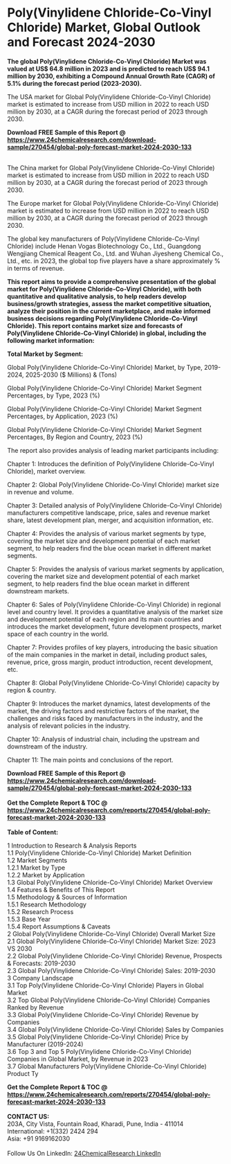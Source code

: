 <h1>Poly(Vinylidene Chloride-Co-Vinyl Chloride) Market, Global Outlook and Forecast 2024-2030</h1><p><strong>The global Poly(Vinylidene Chloride-Co-Vinyl Chloride) Market was valued at US$ 64.8 million in 2023 and is predicted to reach US$ 94.1 million by 2030, exhibiting a Compound Annual Growth Rate (CAGR) of 5.1% during the forecast period (2023-2030).</strong></p><p>
</p><p>The USA market for Global Poly(Vinylidene Chloride-Co-Vinyl Chloride) market is estimated to increase from USD million in 2022 to reach USD million by 2030, at a CAGR during the forecast period of 2023 through 2030.</p><div><b>Download FREE Sample of this Report @ 
            <a href="https://www.24chemicalresearch.com/download-sample/270454/global-poly-forecast-market-2024-2030-133">
            https://www.24chemicalresearch.com/download-sample/270454/global-poly-forecast-market-2024-2030-133</a></b></div><br><p>
</p><p>The China market for Global Poly(Vinylidene Chloride-Co-Vinyl Chloride) market is estimated to increase from USD million in 2022 to reach USD million by 2030, at a CAGR during the forecast period of 2023 through 2030.</p><p>
</p><p>The Europe market for Global Poly(Vinylidene Chloride-Co-Vinyl Chloride) market is estimated to increase from USD million in 2022 to reach USD million by 2030, at a CAGR during the forecast period of 2023 through 2030.</p><p>
</p><p>The global key manufacturers of Poly(Vinylidene Chloride-Co-Vinyl Chloride) include Henan Vogas Biotechnology Co., Ltd., Guangdong Wengjiang Chemical Reagent Co., Ltd. and Wuhan Jiyesheng Chemical Co., Ltd., etc. in 2023, the global top five players have a share approximately % in terms of revenue.</p><p>
<strong>This report aims to provide a comprehensive presentation of the global market for Poly(Vinylidene Chloride-Co-Vinyl Chloride), with both quantitative and qualitative analysis, to help readers develop business/growth strategies, assess the market competitive situation, analyze their position in the current marketplace, and make informed business decisions regarding Poly(Vinylidene Chloride-Co-Vinyl Chloride). This report contains market size and forecasts of Poly(Vinylidene Chloride-Co-Vinyl Chloride) in global, including the following market information:</strong></p><p>
</p><p>
<strong>Total Market by Segment:</strong></p><p>
Global Poly(Vinylidene Chloride-Co-Vinyl Chloride) Market, by Type, 2019-2024, 2025-2030 ($ Millions) &amp; (Tons)</p><p>
Global Poly(Vinylidene Chloride-Co-Vinyl Chloride) Market Segment Percentages, by Type, 2023 (%)</p><p>
</p><p>
Global Poly(Vinylidene Chloride-Co-Vinyl Chloride) Market Segment Percentages, by Application, 2023 (%)</p><p>
</p><p>
Global Poly(Vinylidene Chloride-Co-Vinyl Chloride) Market Segment Percentages, By Region and Country, 2023 (%)</p><p>
</p><p>
The report also provides analysis of leading market participants including:</p><p>
</p><p>
</p><p>
Chapter 1: Introduces the definition of Poly(Vinylidene Chloride-Co-Vinyl Chloride), market overview.</p><p>
Chapter 2: Global Poly(Vinylidene Chloride-Co-Vinyl Chloride) market size in revenue and volume.</p><p>
Chapter 3: Detailed analysis of Poly(Vinylidene Chloride-Co-Vinyl Chloride) manufacturers competitive landscape, price, sales and revenue market share, latest development plan, merger, and acquisition information, etc.</p><p>
Chapter 4: Provides the analysis of various market segments by type, covering the market size and development potential of each market segment, to help readers find the blue ocean market in different market segments.</p><p>
Chapter 5: Provides the analysis of various market segments by application, covering the market size and development potential of each market segment, to help readers find the blue ocean market in different downstream markets.</p><p>
Chapter 6: Sales of Poly(Vinylidene Chloride-Co-Vinyl Chloride) in regional level and country level. It provides a quantitative analysis of the market size and development potential of each region and its main countries and introduces the market development, future development prospects, market space of each country in the world.</p><p>
Chapter 7: Provides profiles of key players, introducing the basic situation of the main companies in the market in detail, including product sales, revenue, price, gross margin, product introduction, recent development, etc.</p><p>
Chapter 8: Global Poly(Vinylidene Chloride-Co-Vinyl Chloride) capacity by region &amp; country.</p><p>
Chapter 9: Introduces the market dynamics, latest developments of the market, the driving factors and restrictive factors of the market, the challenges and risks faced by manufacturers in the industry, and the analysis of relevant policies in the industry.</p><p>
Chapter 10: Analysis of industrial chain, including the upstream and downstream of the industry.</p><p>
Chapter 11: The main points and conclusions of the report.</p><div><b>Download FREE Sample of this Report @ 
            <a href="https://www.24chemicalresearch.com/download-sample/270454/global-poly-forecast-market-2024-2030-133">
            https://www.24chemicalresearch.com/download-sample/270454/global-poly-forecast-market-2024-2030-133</a></b></div><br><div><b>Get the Complete Report & TOC @ 
            <a href="https://www.24chemicalresearch.com/reports/270454/global-poly-forecast-market-2024-2030-133">
            https://www.24chemicalresearch.com/reports/270454/global-poly-forecast-market-2024-2030-133</a></b></div><br>
            <b>Table of Content:</b><p>1 Introduction to Research & Analysis Reports<br />
    1.1 Poly(Vinylidene Chloride-Co-Vinyl Chloride) Market Definition<br />
    1.2 Market Segments<br />
        1.2.1 Market by Type<br />
        1.2.2 Market by Application<br />
    1.3 Global Poly(Vinylidene Chloride-Co-Vinyl Chloride) Market Overview<br />
    1.4 Features & Benefits of This Report<br />
    1.5 Methodology & Sources of Information<br />
        1.5.1 Research Methodology<br />
        1.5.2 Research Process<br />
        1.5.3 Base Year<br />
        1.5.4 Report Assumptions & Caveats<br />
2 Global Poly(Vinylidene Chloride-Co-Vinyl Chloride) Overall Market Size<br />
    2.1 Global Poly(Vinylidene Chloride-Co-Vinyl Chloride) Market Size: 2023 VS 2030<br />
    2.2 Global Poly(Vinylidene Chloride-Co-Vinyl Chloride) Revenue, Prospects & Forecasts: 2019-2030<br />
    2.3 Global Poly(Vinylidene Chloride-Co-Vinyl Chloride) Sales: 2019-2030<br />
3 Company Landscape<br />
    3.1 Top Poly(Vinylidene Chloride-Co-Vinyl Chloride) Players in Global Market<br />
    3.2 Top Global Poly(Vinylidene Chloride-Co-Vinyl Chloride) Companies Ranked by Revenue<br />
    3.3 Global Poly(Vinylidene Chloride-Co-Vinyl Chloride) Revenue by Companies<br />
    3.4 Global Poly(Vinylidene Chloride-Co-Vinyl Chloride) Sales by Companies<br />
    3.5 Global Poly(Vinylidene Chloride-Co-Vinyl Chloride) Price by Manufacturer (2019-2024)<br />
    3.6 Top 3 and Top 5 Poly(Vinylidene Chloride-Co-Vinyl Chloride) Companies in Global Market, by Revenue in 2023<br />
    3.7 Global Manufacturers Poly(Vinylidene Chloride-Co-Vinyl Chloride) Product Ty</p><div><b>Get the Complete Report & TOC @ 
            <a href="https://www.24chemicalresearch.com/reports/270454/global-poly-forecast-market-2024-2030-133">
            https://www.24chemicalresearch.com/reports/270454/global-poly-forecast-market-2024-2030-133</a></b></div><br><b>CONTACT US:</b><br>
            203A, City Vista, Fountain Road, Kharadi, Pune, India - 411014<br>
            International: +1(332) 2424 294<br>
            Asia: +91 9169162030 <br><br>
            Follow Us On LinkedIn: <a href="https://www.linkedin.com/company/24chemicalresearch/">24ChemicalResearch LinkedIn</a>